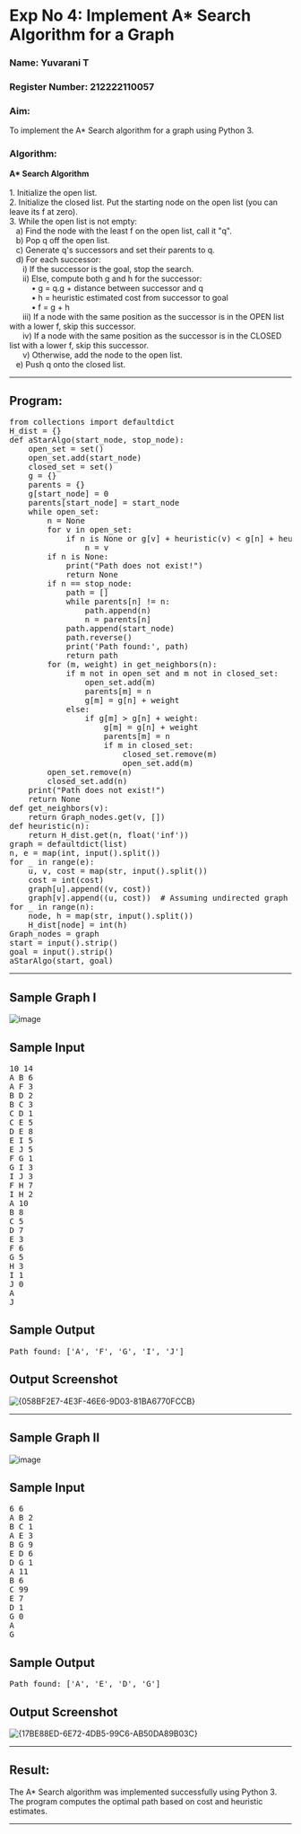 <h1>Exp No 4: Implement A* Search Algorithm for a Graph</h1>

<h3>Name: Yuvarani T</h3>
<h3>Register Number: 212222110057</h3>

<h3>Aim:</h3>
<p>To implement the A* Search algorithm for a graph using Python 3.</p>

<h3>Algorithm:</h3>
<p>
<b>A* Search Algorithm</b><br><br>
1. Initialize the open list.<br>
2. Initialize the closed list. Put the starting node on the open list (you can leave its f at zero).<br>
3. While the open list is not empty:<br>
&nbsp;&nbsp;&nbsp;a) Find the node with the least f on the open list, call it "q".<br>
&nbsp;&nbsp;&nbsp;b) Pop q off the open list.<br>
&nbsp;&nbsp;&nbsp;c) Generate q's successors and set their parents to q.<br>
&nbsp;&nbsp;&nbsp;d) For each successor:<br>
&nbsp;&nbsp;&nbsp;&nbsp;&nbsp;&nbsp;i) If the successor is the goal, stop the search.<br>
&nbsp;&nbsp;&nbsp;&nbsp;&nbsp;&nbsp;ii) Else, compute both g and h for the successor:<br>
&nbsp;&nbsp;&nbsp;&nbsp;&nbsp;&nbsp;&nbsp;&nbsp;&nbsp;&nbsp;• g = q.g + distance between successor and q<br>
&nbsp;&nbsp;&nbsp;&nbsp;&nbsp;&nbsp;&nbsp;&nbsp;&nbsp;&nbsp;• h = heuristic estimated cost from successor to goal<br>
&nbsp;&nbsp;&nbsp;&nbsp;&nbsp;&nbsp;&nbsp;&nbsp;&nbsp;&nbsp;• f = g + h<br>
&nbsp;&nbsp;&nbsp;&nbsp;&nbsp;&nbsp;iii) If a node with the same position as the successor is in the OPEN list with a lower f, skip this successor.<br>
&nbsp;&nbsp;&nbsp;&nbsp;&nbsp;&nbsp;iv) If a node with the same position as the successor is in the CLOSED list with a lower f, skip this successor.<br>
&nbsp;&nbsp;&nbsp;&nbsp;&nbsp;&nbsp;v) Otherwise, add the node to the open list.<br>
&nbsp;&nbsp;&nbsp;e) Push q onto the closed list.<br>
</p>

<hr>
<h2>Program:</h2>
<pre>
from collections import defaultdict
H_dist = {}
def aStarAlgo(start_node, stop_node):
    open_set = set()
    open_set.add(start_node)
    closed_set = set()
    g = {}
    parents = {}
    g[start_node] = 0
    parents[start_node] = start_node
    while open_set:
        n = None
        for v in open_set:
            if n is None or g[v] + heuristic(v) < g[n] + heuristic(n):
                n = v
        if n is None:
            print("Path does not exist!")
            return None
        if n == stop_node:
            path = []
            while parents[n] != n:
                path.append(n)
                n = parents[n]
            path.append(start_node)
            path.reverse()
            print('Path found:', path)
            return path
        for (m, weight) in get_neighbors(n):
            if m not in open_set and m not in closed_set:
                open_set.add(m)
                parents[m] = n
                g[m] = g[n] + weight
            else:
                if g[m] > g[n] + weight:
                    g[m] = g[n] + weight
                    parents[m] = n
                    if m in closed_set:
                        closed_set.remove(m)
                        open_set.add(m)
        open_set.remove(n)
        closed_set.add(n)
    print("Path does not exist!")
    return None
def get_neighbors(v):
    return Graph_nodes.get(v, [])
def heuristic(n):
    return H_dist.get(n, float('inf'))
graph = defaultdict(list)
n, e = map(int, input().split())
for _ in range(e):
    u, v, cost = map(str, input().split())
    cost = int(cost)
    graph[u].append((v, cost))
    graph[v].append((u, cost))  # Assuming undirected graph
for _ in range(n):
    node, h = map(str, input().split())
    H_dist[node] = int(h)
Graph_nodes = graph
start = input().strip()
goal = input().strip()
aStarAlgo(start, goal)
</pre>

<hr>
<h2>Sample Graph I</h2>

![image](https://github.com/natsaravanan/19AI405FUNDAMENTALSOFARTIFICIALINTELLIGENCE/assets/87870499/b1377c3f-011a-4c0f-a843-516842ae056a)

<h2>Sample Input</h2>
<pre>
10 14
A B 6
A F 3
B D 2
B C 3
C D 1
C E 5
D E 8
E I 5
E J 5
F G 1
G I 3
I J 3
F H 7
I H 2
A 10
B 8
C 5
D 7
E 3
F 6
G 5
H 3
I 1
J 0
A
J
</pre>

<h2>Sample Output</h2>
<pre>
Path found: ['A', 'F', 'G', 'I', 'J']
</pre>

<h2>Output Screenshot</h2>

![{058BF2E7-4E3F-46E6-9D03-81BA6770FCCB}](https://github.com/user-attachments/assets/5cef0c10-0d39-4699-9f6f-570006acf360)

<hr>
<h2>Sample Graph II</h2>

![image](https://github.com/natsaravanan/19AI405FUNDAMENTALSOFARTIFICIALINTELLIGENCE/assets/87870499/acbb09cb-ed39-48e5-a59b-2f8d61b978a3)

<h2>Sample Input</h2>
<pre>
6 6
A B 2
B C 1
A E 3
B G 9
E D 6
D G 1
A 11
B 6
C 99
E 7
D 1
G 0
A
G
</pre>

<h2>Sample Output</h2>
<pre>
Path found: ['A', 'E', 'D', 'G']
</pre>

<h2>Output Screenshot</h2>

![{17BE88ED-6E72-4DB5-99C6-AB50DA89B03C}](https://github.com/user-attachments/assets/17de1de1-ba1a-40ea-a59d-a16ab65cd4e4)

<hr>
<h2>Result:</h2>
<p>The A* Search algorithm was implemented successfully using Python 3. The program computes the optimal path based on cost and heuristic estimates.</p>
<hr>
